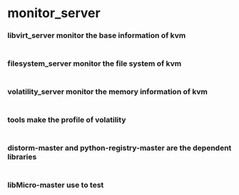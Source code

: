 # monitor_server
### libvirt_server monitor the base information of kvm<br><br>
### filesystem_server monitor the file system of kvm<br><br>
### volatility_server monitor the memory information of kvm<br><br>
### tools make the profile of volatility<br><br>
### distorm-master and python-registry-master are the dependent libraries<br><br>
### libMicro-master use to test
